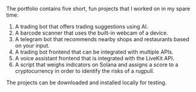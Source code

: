 The portfolio contains five short, fun projects that I worked on in my spare time:

1. A trading bot that offers trading suggestions using AI.
2. A barcode scanner that uses the built-in webcam of a device.
3. A telegram bot that recommends nearby shops and restaurants based on your input.
4. A trading bot frontend that can be integrated with multiple APIs.
5. A voice assistant frontend that is integrated with the LiveKit API.
6. A script that weighs indicators on Solana and assigns a score to a cryptocurrency in order to identify the risks of a rugpull. 

The projects can be downloaded and installed locally for testing.

